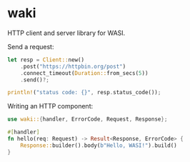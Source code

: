 # waki

HTTP client and server library for WASI.

Send a request:

```rust
let resp = Client::new()
    .post("https://httpbin.org/post")
    .connect_timeout(Duration::from_secs(5))
    .send()?;

println!("status code: {}", resp.status_code());
```

Writing an HTTP component:

```rust
use waki::{handler, ErrorCode, Request, Response};

#[handler]
fn hello(req: Request) -> Result<Response, ErrorCode> {
    Response::builder().body(b"Hello, WASI!").build()
}
```
